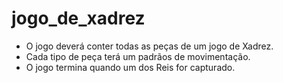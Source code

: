 # jogo_de_xadrez

- O jogo deverá conter todas as peças de um jogo de Xadrez.
- Cada tipo de peça terá um padrãos de movimentação.
- O jogo termina quando um dos Reis for capturado.
